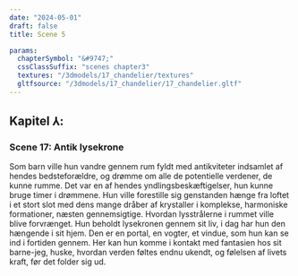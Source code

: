 ```yaml
---
date: "2024-05-01"
draft: false
title: Scene 5

params:
  chapterSymbol: "&#9747;"
  cssClassSuffix: "scenes chapter3"
  textures: "/3dmodels/17_chandelier/textures"
  gltfsource: "/3dmodels/17_chandelier/17_chandelier.gltf"
---
```

## Kapitel &#8516;:
### Scene 17: Antik lysekrone
<canvas id="c"></canvas>

Som barn ville hun vandre gennem rum fyldt med antikviteter indsamlet af hendes bedsteforældre, og drømme om alle de potentielle verdener, de kunne rumme. Det var en af hendes yndlingsbeskæftigelser, hun kunne bruge timer i drømmene. Hun ville forestille sig genstanden hænge fra loftet i et stort slot med dens mange dråber af krystaller i komplekse, harmoniske formationer, næsten gennemsigtige. Hvordan lysstrålerne i rummet ville blive forvrænget. Hun beholdt lysekronen gennem sit liv, i dag har hun den hængende i sit hjem. Den er en portal, en vogter, et vindue, som hun kan se ind i fortiden gennem. Her kan hun komme i kontakt med fantasien hos sit barne-jeg, huske, hvordan verden føltes endnu ukendt, og følelsen af livets kraft, før det folder sig ud.
